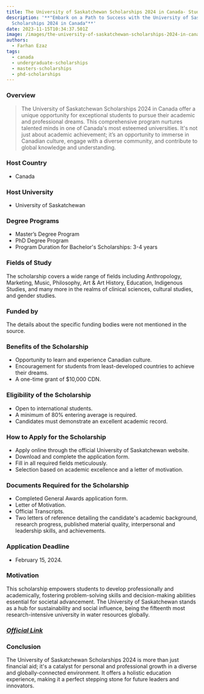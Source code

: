 ```yaml
---
title: The University of Saskatchewan Scholarships 2024 in Canada- Study in Canada
description: '**"Embark on a Path to Success with the University of Saskatchewan
  Scholarships 2024 in Canada"**'
date: 2023-11-15T10:34:37.501Z
image: /images/the-university-of-saskatchewan-scholarships-2024-in-canada-study-in-canada.png
authors:
  - Farhan Ezaz
tags:
  - canada
  - undergraduate-scholarships
  - masters-scholarships
  - phd-scholarships
---
```



### **Overview**

> The University of Saskatchewan Scholarships 2024 in Canada offer a unique opportunity for exceptional students to pursue their academic and professional dreams. This comprehensive program nurtures talented minds in one of Canada's most esteemed universities. It's not just about academic achievement; it’s an opportunity to immerse in Canadian culture, engage with a diverse community, and contribute to global knowledge and understanding.



### **Host Country**

* Canada



### **Host University**

* University of Saskatchewan



### **Degree Programs**

* Master’s Degree Program
* PhD Degree Program
* Program Duration for Bachelor's Scholarships: 3-4 years



### **Fields of Study**

The scholarship covers a wide range of fields including Anthropology, Marketing, Music, Philosophy, Art & Art History, Education, Indigenous Studies, and many more in the realms of clinical sciences, cultural studies, and gender studies.



### **Funded by**

The details about the specific funding bodies were not mentioned in the source.



### **Benefits of the Scholarship**

* Opportunity to learn and experience Canadian culture.
* Encouragement for students from least-developed countries to achieve their dreams.
* A one-time grant of $10,000 CDN.



### **Eligibility of the Scholarship**

* Open to international students.
* A minimum of 80% entering average is required.
* Candidates must demonstrate an excellent academic record.



### **How to Apply for the Scholarship**

* Apply online through the official University of Saskatchewan website.
* Download and complete the application form.
* Fill in all required fields meticulously.
* Selection based on academic excellence and a letter of motivation.



### **Documents Required for the Scholarship**

* Completed General Awards application form.
* Letter of Motivation.
* Official Transcripts.
* Two letters of reference detailing the candidate's academic background, research progress, published material quality, interpersonal and leadership skills, and achievements.

### **Application Deadline**

* February 15, 2024.



### **Motivation**

This scholarship empowers students to develop professionally and academically, fostering problem-solving skills and decision-making abilities essential for societal advancement. The University of Saskatchewan stands as a hub for sustainability and social influence, being the fifteenth most research-intensive university in water resources globally.



### *[O﻿fficial Link](https://admissions.usask.ca/money/search-awards.php?award=301371ES01)*



### **Conclusion**

The University of Saskatchewan Scholarships 2024 is more than just financial aid; it's a catalyst for personal and professional growth in a diverse and globally-connected environment. It offers a holistic education experience, making it a perfect stepping stone for future leaders and innovators.
